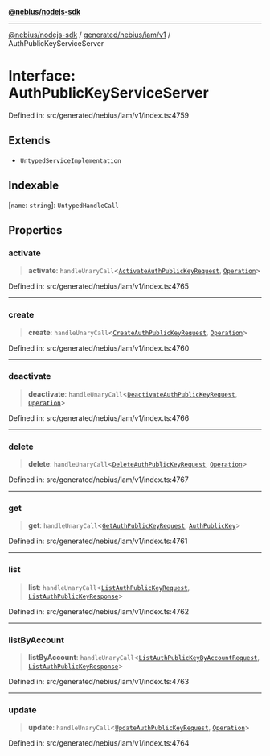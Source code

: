 [**@nebius/nodejs-sdk**](../../../../../README.md)

---

[@nebius/nodejs-sdk](../../../../../README.md) / [generated/nebius/iam/v1](../README.md) / AuthPublicKeyServiceServer

# Interface: AuthPublicKeyServiceServer

Defined in: src/generated/nebius/iam/v1/index.ts:4759

## Extends

- `UntypedServiceImplementation`

## Indexable

\[`name`: `string`\]: `UntypedHandleCall`

## Properties

### activate

> **activate**: `handleUnaryCall`\<[`ActivateAuthPublicKeyRequest`](ActivateAuthPublicKeyRequest.md), [`Operation`](../../../common/v1/interfaces/Operation.md)\>

Defined in: src/generated/nebius/iam/v1/index.ts:4765

---

### create

> **create**: `handleUnaryCall`\<[`CreateAuthPublicKeyRequest`](CreateAuthPublicKeyRequest.md), [`Operation`](../../../common/v1/interfaces/Operation.md)\>

Defined in: src/generated/nebius/iam/v1/index.ts:4760

---

### deactivate

> **deactivate**: `handleUnaryCall`\<[`DeactivateAuthPublicKeyRequest`](DeactivateAuthPublicKeyRequest.md), [`Operation`](../../../common/v1/interfaces/Operation.md)\>

Defined in: src/generated/nebius/iam/v1/index.ts:4766

---

### delete

> **delete**: `handleUnaryCall`\<[`DeleteAuthPublicKeyRequest`](DeleteAuthPublicKeyRequest.md), [`Operation`](../../../common/v1/interfaces/Operation.md)\>

Defined in: src/generated/nebius/iam/v1/index.ts:4767

---

### get

> **get**: `handleUnaryCall`\<[`GetAuthPublicKeyRequest`](GetAuthPublicKeyRequest.md), [`AuthPublicKey`](AuthPublicKey.md)\>

Defined in: src/generated/nebius/iam/v1/index.ts:4761

---

### list

> **list**: `handleUnaryCall`\<[`ListAuthPublicKeyRequest`](ListAuthPublicKeyRequest.md), [`ListAuthPublicKeyResponse`](ListAuthPublicKeyResponse.md)\>

Defined in: src/generated/nebius/iam/v1/index.ts:4762

---

### listByAccount

> **listByAccount**: `handleUnaryCall`\<[`ListAuthPublicKeyByAccountRequest`](ListAuthPublicKeyByAccountRequest.md), [`ListAuthPublicKeyResponse`](ListAuthPublicKeyResponse.md)\>

Defined in: src/generated/nebius/iam/v1/index.ts:4763

---

### update

> **update**: `handleUnaryCall`\<[`UpdateAuthPublicKeyRequest`](UpdateAuthPublicKeyRequest.md), [`Operation`](../../../common/v1/interfaces/Operation.md)\>

Defined in: src/generated/nebius/iam/v1/index.ts:4764
